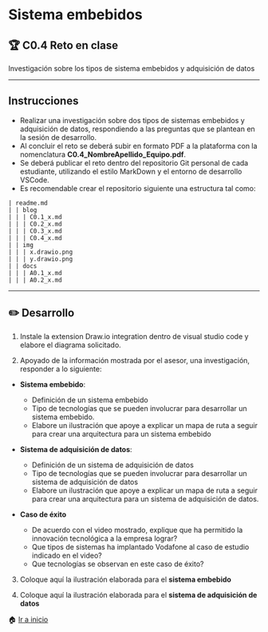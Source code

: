 # Sistema embebidos

## :trophy: C0.4 Reto en clase

Investigación sobre los tipos de sistema embebidos y adquisición de datos

___

## Instrucciones

- Realizar una investigación sobre dos tipos de sistemas embebidos y adquisición de datos, respondiendo a las preguntas que se plantean en la sesión de desarrollo.
- Al concluir el reto se deberá subir en formato PDF a la plataforma con la nomenclatura **C0.4_NombreApellido_Equipo.pdf**.
- Se deberá publicar el reto dentro del repositorio Git personal de cada estudiante, utilizando el estilo MarkDown y el entorno de desarrollo VSCode.
- Es recomendable crear el repositorio siguiente una estructura tal como:
  
```
| readme.md
| | blog
| | | C0.1_x.md
| | | C0.2_x.md
| | | C0.3_x.md
| | | C0.4_x.md
| | img
| | | x.drawio.png
| | | y.drawio.png
| | docs
| | | A0.1_x.md
| | | A0.2_x.md
```
___

## :pencil2:  Desarrollo

1. Instale la extension Draw.io integration dentro de visual studio code y elabore el diagrama solicitado.
    
2. Apoyado de la información mostrada por el asesor, una investigación, responder a lo siguiente:

- **Sistema embebido**:

  - Definición de un sistema embebido
  - Tipo de tecnologías que se pueden involucrar para desarrollar un sistema embebido.
  - Elabore un ilustración que apoye a explicar un mapa de ruta a seguir para crear una arquitectura para un sistema embebido

- **Sistema de adquisición de datos**:

  - Definición de un sistema de adquisición de datos
  - Tipo de tecnologías que se pueden involucrar para desarrollar un sistema de adquisición de datos
  - Elabore un ilustración que apoye a explicar un mapa de ruta a seguir para crear una arquitectura para un sistema de adquisición de datos.

- **Caso de éxito**

  - De acuerdo con el video mostrado, explique que ha permitido la innovación tecnológica a la empresa lograr?
  - Que tipos de sistemas ha implantado Vodafone al caso de estudio indicado en el video?
  - Que tecnologías se observan en este caso de éxito?

3. Coloque aquí la ilustración elaborada para el **sistema embebido**

4. Coloque aquí la ilustración elaborada para el **sistema de adquisición de datos**
   
:house: [Ir a inicio](../docs/D0.1_Introduccion_IngenieriaSoftware.md)